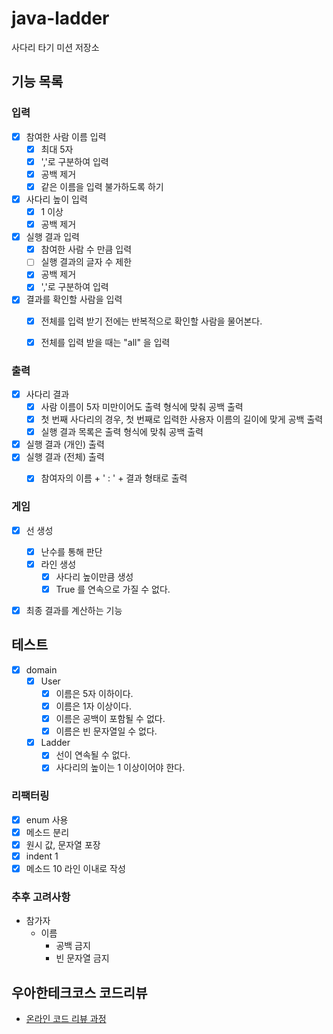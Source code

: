 
# java-ladder

사다리 타기 미션 저장소

## 기능 목록

### 입력
- [x] 참여한 사람 이름 입력
  - [x] 최대 5자
  - [x] ','로 구분하여 입력
  - [x] 공백 제거
  - [x] 같은 이름을 입력 불가하도록 하기
- [x] 사다리 높이 입력
    - [x] 1 이상
    - [x] 공백 제거
- [x] 실행 결과 입력
  - [x] 참여한 사람 수 만큼 입력
  - [ ] 실행 결과의 글자 수 제한
  - [x] 공백 제거
  - [x] ','로 구분하여 입력
- [x] 결과를 확인할 사람을 입력
  - [x] 전체를 입력 받기 전에는 반복적으로 확인할 사람을 물어본다.
  - [x] 전체를 입력 받을 때는 "all" 을 입력 


### 출력
- [x] 사다리 결과
  - [x] 사람 이름이 5자 미만이어도 출력 형식에 맞춰 공백 출력
  - [x] 첫 번째 사다리의 경우, 첫 번째로 입력한 사용자 이름의 길이에 맞게 공백 출력
  - [x] 실행 결과 목록은 출력 형식에 맞춰 공백 출력
- [x] 실행 결과 (개인) 출력
- [x] 실행 결과 (전체) 출력
  - [x] 참여자의 이름 + ' : ' + 결과 형태로 출력 


### 게임
- [x] 선 생성
  - [x] 난수를 통해 판단
  - [x] 라인 생성
    - [x] 사다리 높이만큼 생성
    - [x] True 를 연속으로 가질 수 없다.
- [x] 최종 결과를 계산하는 기능


## 테스트
- [x] domain
   - [x] User
     - [x] 이름은 5자 이하이다.
     - [x] 이름은 1자 이상이다.
     - [x] 이름은 공백이 포함될 수 없다.
     - [x] 이름은 빈 문자열일 수 없다.
   - [x] Ladder
     - [x] 선이 연속될 수 없다.
     - [x] 사다리의 높이는 1 이상이어야 한다.

### 리팩터링
- [x] enum 사용
- [x] 메소드 분리
- [x] 원시 값, 문자열 포장
- [x] indent 1
- [x] 메소드 10 라인 이내로 작성

### 추후 고려사항
- 참가자
  - 이름
    - 공백 금지
    - 빈 문자열 금지
    
## 우아한테크코스 코드리뷰

- [온라인 코드 리뷰 과정](https://github.com/woowacourse/woowacourse-docs/blob/master/maincourse/README.md)
